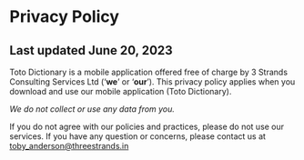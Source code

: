 # Privacy Policy
## Last updated June 20, 2023

Toto Dictionary is a mobile application offered free of charge by 3 Strands Consulting Services Ltd (‘**we**’ or ‘**our**’). This privacy policy applies when you download and use our mobile application (Toto Dictionary).

*We do not collect or use any data from you.*

If you do not agree with our policies and practices, please do not use our services. If you have any question or concerns, please contact us at [toby_anderson@threestrands.in](mailto:toby_anderson@threestrands.in)
